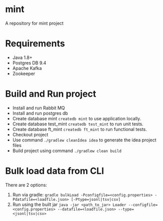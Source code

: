 # mint
A repository for mint project

# Requirements

- Java 1.8+
- Postgres DB 9.4
- Apache Kafka
- Zookeeper

# Build and Run project

- Install and run Rabbit MQ
- Install and run postgres db
- Create database mint `createdb mint` to use application locally.
- Create database test_mint `createdb test_mint` to run unit tests.
- Create database ft_mint `createdb ft_mint` to run functional tests.
- Checkout project 
- Use command `./gradlew cleanIdea idea` to generate the idea project files
- Build project using command `./gradlew clean build` 

# Bulk load data from CLI

There are 2 options:

1. Run via gradle:
    `gradle bulkLoad -Pconfigfile=<config.properties> -Pdatafile=<loadfile.json> [-Ptype=jsonl|tsv|csv]`
2. Run using the built jar
    `java -jar <path_to_jar> Loader --configfile=<config.properties> --datafile=<loadfile.json> --type=<jsonl|tsv|csv>`
